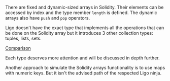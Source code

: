 There are fixed and dynamic-sized arrays in Solidity. Their elements can be accessed by index and the type member `length` is defined. The dynamic arrays also have `push` and `pop` operators.  

Ligo doesn't have the exact type that implements all the operations that can be done on the Solidity array but it introduces 3 other collection types: tuples, lists, sets.

[Comparison](https://www.notion.so/cc2793612ebd4ad3b30845b5019f6a06)

Each type deserves more attention and will be discussed in depth further. 

Another approach to simulate the Solidity arrays functionality is to use maps with numeric keys.  But it isn't the advised path of the respected Ligo ninja.